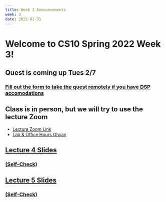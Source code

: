 ```yaml
---
title: Week 3 Announcements
week: 3
date: 2022-01-31
---
```


# Welcome to CS10 Spring 2022 Week 3!

## Quest is coming up Tues 2/7
### [Fill out the form to take the quest remotely if you have DSP accomodations](https://docs.google.com/forms/d/1UJ3cH7_qQ3rR5u3sQ0MCg2JauMxcJBbxjulkVH1KqUU/edit?usp=sharing)

## **Class is in person, but we will try to use the lecture Zoom**

* [Lecture Zoom Link](https://berkeley.zoom.us/j/99682681232?pwd=bEp1TjZ4WlU5bVFPejlIbHp2ZUVadz09)
* [Lab & Office Hours Ohyay](https://ohyay.co/s/cs10/)

## [Lecture 4 Slides](https://docs.google.com/presentation/d/1SVBoBH6d5RrtWq3e57tEe3SZumRdu7NB3_OjVlmKJgo/edit?usp=sharing)
### [(Self-Check)](https://www.gradescope.com/courses/354801/assignments/1820053/)

## [Lecture 5 Slides](https://docs.google.com/presentation/d/1EGEwpT4uam1hIBXoITyUoLhItJGpmPAp_FC_2SbD3ko/edit?usp=sharing)
### [(Self-Check)](https://www.gradescope.com/courses/354801/assignments/1820053/)
